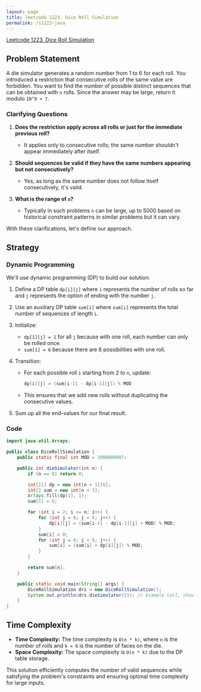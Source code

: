 ```yaml
---
layout: page
title: leetcode 1223. Dice Roll Simulation
permalink: /s1223-java
---
```

[Leetcode 1223. Dice Roll Simulation](https://algoadvance.github.io/algoadvance/l1223)
## Problem Statement

A die simulator generates a random number from 1 to 6 for each roll. You introduced a restriction that consecutive rolls of the same value are forbidden. You want to find the number of possible distinct sequences that can be obtained with `n` rolls. Since the answer may be large, return it modulo `10^9 + 7`.

### Clarifying Questions

1. **Does the restriction apply across all rolls or just for the immediate previous roll?**
   - It applies only to consecutive rolls; the same number shouldn't appear immediately after itself.

2. **Should sequences be valid if they have the same numbers appearing but not consecutively?**
   - Yes, as long as the same number does not follow itself consecutively, it's valid.

3. **What is the range of `n`?**
   - Typically in such problems `n` can be large, up to 5000 based on historical constraint patterns in similar problems but it can vary.

With these clarifications, let's define our approach.

## Strategy

### Dynamic Programming

We'll use dynamic programming (DP) to build our solution:

1. Define a DP table `dp[i][j]` where `i` represents the number of rolls so far and `j` represents the option of ending with the number `j`.
   
2. Use an auxiliary DP table `sum[i]` where `sum[i]` represents the total number of sequences of length `i`.

3. Initialize:
    - `dp[1][j] = 1` for all `j` because with one roll, each number can only be rolled once.
    - `sum[1] = 6` because there are 6 possibilities with one roll.

4. Transition:
    - For each possible roll `i` starting from 2 to `n`, update:
      ```java
      dp[i][j] = (sum[i-1] - dp[i-1][j]) % MOD
      ```
    - This ensures that we add new rolls without duplicating the consecutive values.
    
5. Sum up all the end-values for our final result.

### Code

```java
import java.util.Arrays;

public class DiceRollSimulation {
    public static final int MOD = 1000000007;

    public int dieSimulator(int n) {
        if (n == 0) return 0;

        int[][] dp = new int[n + 1][6];
        int[] sum = new int[n + 1];
        Arrays.fill(dp[1], 1);
        sum[1] = 6;

        for (int i = 2; i <= n; i++) {
            for (int j = 0; j < 6; j++) {
                dp[i][j] = (sum[i-1] - dp[i-1][j] + MOD) % MOD;
            }
            sum[i] = 0;
            for (int j = 0; j < 6; j++) {
                sum[i] = (sum[i] + dp[i][j]) % MOD;
            }
        }

        return sum[n];
    }

    public static void main(String[] args) {
        DiceRollSimulation drs = new DiceRollSimulation();
        System.out.println(drs.dieSimulator(2)); // Example call, should return 30 for `n = 2`
    }
}
```

## Time Complexity

- **Time Complexity:** The time complexity is `O(n * k)`, where `n` is the number of rolls and `k = 6` is the number of faces on the die.
- **Space Complexity:** The space complexity is `O(n * k)` due to the DP table storage.

This solution efficiently computes the number of valid sequences while satisfying the problem's constraints and ensuring optimal time complexity for large inputs.